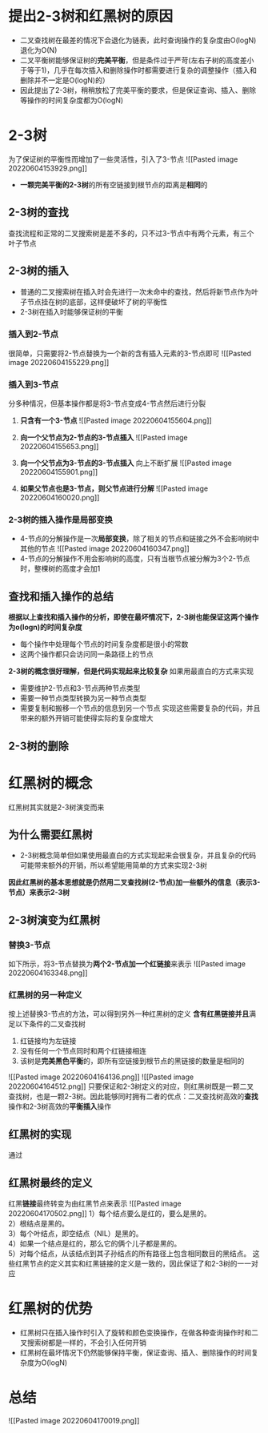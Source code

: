 # 提出2-3树和红黑树的原因
- 二叉查找树在最差的情况下会退化为链表，此时查询操作的复杂度由O(logN)退化为O(N)
- 二叉平衡树能够保证树的**完美平衡**，但是条件过于严苛(左右子树的高度差小于等于1)，几乎在每次插入和删除操作时都需要进行复杂的调整操作（插入和删除并不一定是O(logN)的）
- 因此提出了2-3树，稍稍放松了完美平衡的要求，但是保证查询、插入、删除等操作的时间复杂度都为O(logN)

# 2-3树
为了保证树的平衡性而增加了一些灵活性，引入了3-节点
![[Pasted image 20220604153929.png]]
- **一颗完美平衡的2-3树**的所有空链接到根节点的距离是**相同**的

## 2-3树的查找
查找流程和正常的二叉搜索树是差不多的，只不过3-节点中有两个元素，有三个叶子节点

## 2-3树的插入
- 普通的二叉搜索树在插入时会先进行一次未命中的查找，然后将新节点作为叶子节点挂在树的底部，这样便破坏了树的平衡性
- 2-3树在插入时能够保证树的平衡
### 插入到2-节点
很简单，只需要将2-节点替换为一个新的含有插入元素的3-节点即可
![[Pasted image 20220604155229.png]]
### 插入到3-节点
分多种情况，但基本操作都是将3-节点变成4-节点然后进行分裂
1. **只含有一个3-节点**
![[Pasted image 20220604155604.png]]
2. **向一个父节点为2-节点的3-节点插入**
![[Pasted image 20220604155653.png]]

3. **向一个父节点为3-节点的3-节点插入**
向上不断扩展
![[Pasted image 20220604155901.png]]

4. **如果父节点也是3-节点，则父节点进行分解**
![[Pasted image 20220604160020.png]]

### 2-3树的插入操作是局部变换
- 4-节点的分解操作是一次**局部变换**，除了相关的节点和链接之外不会影响树中其他的节点
![[Pasted image 20220604160347.png]]
- 4-节点的分解操作不用会影响树的高度，只有当根节点被分解为3个2-节点时，整棵树的高度才会加1

## 查找和插入操作的总结
**根据以上查找和插入操作的分析，即使在最坏情况下，2-3树也能保证这两个操作为o(logn)的时间复杂度**
- 每个操作中处理每个节点的时间复杂度都是很小的常数
- 这两个操作都只会访问同一条路径上的节点

**2-3树的概念很好理解，但是代码实现起来比较复杂**
如果用最直白的方式来实现
- 需要维护2-节点和3-节点两种节点类型
- 需要一种节点类型转换为另一种节点类型
- 需要复制和搬移一个节点的信息到另一个节点
实现这些需要复杂的代码，并且带来的额外开销可能使得实际的复杂度增大

## 2-3树的删除



# 红黑树的概念
红黑树其实就是2-3树演变而来

## 为什么需要红黑树
- 2-3树概念简单但如果使用最直白的方式实现起来会很复杂，并且复杂的代码可能带来额外的开销，所以希望能用简单的方式来实现2-3树

**因此红黑树的基本思想就是仍然用二叉查找树(2-节点)加一些额外的信息（表示3-节点）来表示2-3树**

## 2-3树演变为红黑树
### 替换3-节点
如下所示，将3-节点替换为**两个2-节点加一个红链接**来表示
![[Pasted image 20220604163348.png]]

### 红黑树的另一种定义
按上述替换3-节点的方法，可以得到另外一种红黑树的定义
**含有红黑链接并且**满足以下条件的二叉查找树
1. 红链接均为左链接
2. 没有任何一个节点同时和两个红链接相连
3. 该树是**完美黑色平衡**的，即所有空链接到根节点的黑链接的数量是相同的


![[Pasted image 20220604164136.png]]
![[Pasted image 20220604164512.png]]
只要保证和2-3树定义的对应，则红黑树既是一颗二叉查找树，也是一颗2-3树。因此能够同时拥有二者的优点：二叉查找树高效的**查找**操作和2-3树高效的**平衡插入**操作

## 红黑树的实现
通过

## 红黑树最终的定义
红黑**链接**最终转变为由红黑节点来表示
![[Pasted image 20220604170502.png]]
1）每个结点要么是红的，要么是黑的。  
2）根结点是黑的。  
3）每个叶结点，即空结点（NIL）是黑的。  
4）如果一个结点是红的，那么它的俩个儿子都是黑的。  
5）对每个结点，从该结点到其子孙结点的所有路径上包含相同数目的黑结点。
这些红黑节点的定义其实和红黑链接的定义是一致的，因此保证了和2-3树的一一对应

# 红黑树的优势
- 红黑树只在插入操作时引入了旋转和颜色变换操作，在做各种查询操作时和二叉搜索树都是一样的，不会引入任何开销
- 红黑树在最坏情况下仍然能够保持平衡，保证查询、插入、删除操作的时间复杂度为O(logN)

# 总结
![[Pasted image 20220604170019.png]]